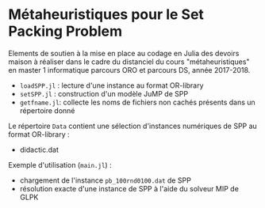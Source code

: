 # Métaheuristiques pour le Set Packing Problem

Elements de soutien à la mise en place au codage en Julia des devoirs maison à réaliser dans le cadre du distanciel du cours "métaheuristiques" en master 1 informatique parcours ORO et parcours DS, année 2017-2018.

- `loadSPP.jl` : lecture d'une instance au format OR-library
- `setSPP.jl` : construction d'un modèle JuMP de SPP
- `getfname.jl`: collecte les noms de fichiers non cachés présents dans un répertoire donné

Le répertoire `Data` contient une sélection d'instances numériques de SPP au format OR-library :
- didactic.dat

Exemple d'utilisation (`main.jl`) :
- chargement de l'instance `pb_100rnd0100.dat` de SPP
- résolution exacte d'une instance de SPP à l'aide du solveur MIP de GLPK
